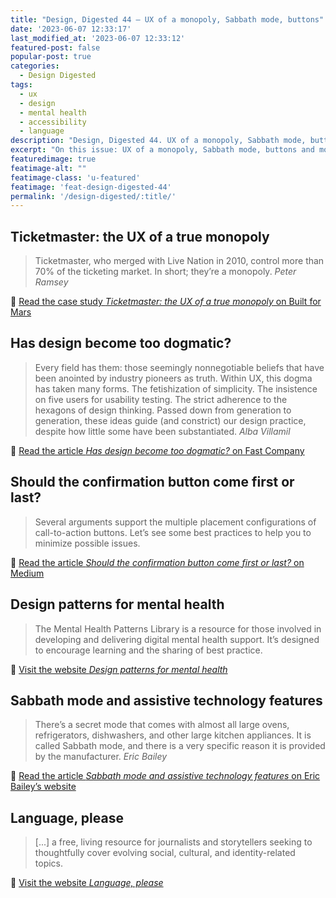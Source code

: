 ```yaml
---
title: "Design, Digested 44 – UX of a monopoly, Sabbath mode, buttons"
date: '2023-06-07 12:33:17'
last_modified_at: '2023-06-07 12:33:12'
featured-post: false
popular-post: true
categories:
  - Design Digested
tags:
  - ux
  - design
  - mental health
  - accessibility
  - language
description: "Design, Digested 44. UX of a monopoly, Sabbath mode, buttons"
excerpt: "On this issue: UX of a monopoly, Sabbath mode, buttons and more."
featuredimage: true
featimage-alt: ""
featimage-class: 'u-featured'
featimage: 'feat-design-digested-44'
permalink: '/design-digested/:title/'
---
```

## Ticketmaster: the UX of a true monopoly

> Ticketmaster, who merged with Live Nation in 2010, control more than 70% of the ticketing market. In short; they’re a monopoly.
> <cite>Peter Ramsey</cite>

🔗 [Read the case study _Ticketmaster: the UX of a true monopoly_ on Built for Mars](https://builtformars.com/case-studies/ticketmaster)

## Has design become too dogmatic?

> Every field has them: those seemingly nonnegotiable beliefs that have been anointed by industry pioneers as truth. Within UX, this dogma has taken many forms. The fetishization of simplicity. The insistence on five users for usability testing. The strict adherence to the hexagons of design thinking. Passed down from generation to generation, these ideas guide (and constrict) our design practice, despite how little some have been substantiated.
> <cite>Alba Villamil</cite>

🔗 [Read the article _Has design become too dogmatic?_ on Fast Company](https://www.fastcompany.com/90854287/has-design-become-too-dogmatic)

## Should the confirmation button come first or last?

> Several arguments support the multiple placement configurations of call-to-action buttons. Let’s see some best practices to help you to minimize possible issues.

🔗 [Read the article _Should the confirmation button come first or last?_ on Medium](https://bootcamp.uxdesign.cc/buttons-placement-order-ccb1a566bd71)

## Design patterns for mental health

> The Mental Health Patterns Library is a resource for those involved in developing and delivering digital mental health support. It’s designed to encourage learning and the sharing of best practice.

🔗 [Visit the website _Design patterns for mental health_](https://designpatternsformentalhealth.org/)

## Sabbath mode and assistive technology features

> There’s a secret mode that comes with almost all large ovens, refrigerators, dishwashers, and other large kitchen appliances. It is called Sabbath mode, and there is a very specific reason it is provided by the manufacturer.
> <cite>Eric Bailey</cite>

🔗 [Read the article _Sabbath mode and assistive technology features_ on Eric Bailey’s website](https://ericwbailey.website/published/sabbath-mode-and-assistive-technology-features/)

## Language, please

> [...] a free, living resource for journalists and storytellers seeking to thoughtfully cover evolving social, cultural, and identity-related topics.

🔗 [Visit the website _Language, please_](https://languageplease.org/)